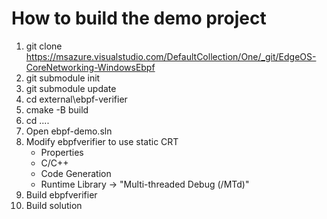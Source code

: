 # How to build the demo project

1. git clone https://msazure.visualstudio.com/DefaultCollection/One/_git/EdgeOS-CoreNetworking-WindowsEbpf
2. git submodule init
3. git submodule update
4. cd external\ebpf-verifier
5. cmake -B build
6. cd ..\..
7. Open ebpf-demo.sln
8. Modify ebpfverifier to use static CRT
	- Properties
	- C/C++
	- Code Generation
	- Runtime Library -> "Multi-threaded Debug (/MTd)"
9. Build ebpfverifier
10. Build solution